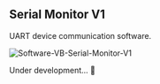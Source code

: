 ## Serial Monitor V1

UART device communication software.

![Software-VB-Serial-Monitor-V1](https://github.com/user-attachments/assets/ea228372-f2fc-401b-ab7b-e2082972a58d)

Under development... 🔧
<br/>
